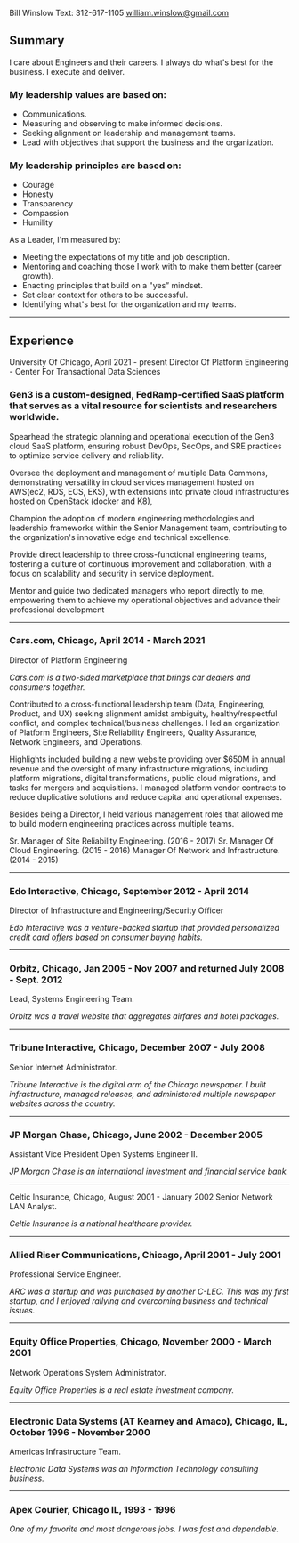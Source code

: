 ﻿Bill Winslow
Text: 312-617-1105
william.winslow@gmail.com

## Summary   
I care about Engineers and their careers. 
I always do what's best for the business.
I execute and deliver. 

### My leadership values are based on:  
* Communications.
* Measuring and observing to make informed decisions. 
* Seeking alignment on leadership and management teams.
* Lead with objectives that support the business and the organization.

### My leadership principles are based on:
* Courage
* Honesty
* Transparency
* Compassion
* Humility

As a Leader, I'm measured by:
* Meeting the expectations of my title and job description.
* Mentoring and coaching those I work with to make them better (career growth).
* Enacting principles that build on a "yes” mindset.
* Set clear context for others to be successful.
* Identifying what's best for the organization and my teams.
________________

## Experience

University Of Chicago, April 2021 - present
Director Of Platform Engineering - Center For Transactional Data Sciences

### Gen3 is a custom-designed, FedRamp-certified SaaS platform that serves as a vital resource for scientists and researchers worldwide. 

Spearhead the strategic planning and operational execution of the Gen3 cloud SaaS platform, ensuring robust DevOps, SecOps, and SRE practices to optimize service delivery and reliability.

Oversee the deployment and management of multiple Data Commons, demonstrating versatility in cloud services management hosted on AWS(ec2, RDS, ECS, EKS), with extensions into private cloud infrastructures hosted on OpenStack (docker and K8), 

Champion the adoption of modern engineering methodologies and leadership frameworks within the Senior Management team, contributing to the organization's innovative edge and technical excellence.

Provide direct leadership to three cross-functional engineering teams, fostering a culture of continuous improvement and collaboration, with a focus on scalability and security in service deployment.

Mentor and guide two dedicated managers who report directly to me, empowering them to achieve my operational objectives and advance their professional development

________________

### Cars.com, Chicago, April 2014 - March 2021
Director of Platform Engineering 

*Cars.com is a two-sided marketplace that brings car dealers and consumers together.* 

Contributed to a cross-functional leadership team (Data, Engineering, Product, and UX) seeking alignment amidst ambiguity, healthy/respectful conflict, and complex technical/business challenges. I led an organization of Platform Engineers, Site Reliability Engineers, Quality Assurance, Network Engineers, and Operations. 

Highlights included building a new website providing over $650M in annual revenue and the oversight of many infrastructure migrations, including platform migrations, digital transformations, public cloud migrations, and tasks for mergers and acquisitions. I managed platform vendor contracts to reduce duplicative solutions and reduce capital and operational expenses. 

Besides being a Director, I held various management roles that allowed me to build modern engineering practices across multiple teams.

Sr. Manager of Site Reliability Engineering. (2016 - 2017)
Sr. Manager Of Cloud Engineering. (2015 - 2016)
Manager Of Network and Infrastructure. (2014 - 2015)
________________

### Edo Interactive, Chicago, September 2012 - April 2014
Director of Infrastructure and Engineering/Security Officer

*Edo Interactive was a venture-backed startup that provided personalized credit card offers based on consumer buying habits.* 
________________

### Orbitz, Chicago, Jan 2005 - Nov 2007 and returned July 2008 - Sept. 2012
Lead, Systems Engineering Team.

*Orbitz was a travel website that aggregates airfares and hotel packages.*
________________

### Tribune Interactive, Chicago, December 2007 - July 2008
Senior Internet Administrator.

*Tribune Interactive is the digital arm of the Chicago newspaper. I built infrastructure, managed releases, and administered multiple newspaper websites across the country.* 
________________

### JP Morgan Chase, Chicago, June 2002 - December 2005         
Assistant Vice President Open Systems Engineer II.

*JP Morgan Chase is an international investment and financial service bank.*
________________

Celtic Insurance, Chicago, August 2001 - January 2002
Senior Network LAN Analyst.

*Celtic Insurance is a national healthcare provider.*
________________

### Allied Riser Communications, Chicago, April 2001 - July 2001
Professional Service Engineer.

*ARC was a startup and was purchased by another C-LEC. This was my first startup, and I enjoyed rallying and overcoming business and technical issues.* 
________________

### Equity Office Properties, Chicago, November 2000 - March 2001
Network Operations System Administrator.

*Equity Office Properties is a real estate investment company.* 
________________

### Electronic Data Systems (AT Kearney and Amaco), Chicago, IL, October 1996 - November 2000 
Americas Infrastructure Team. 

*Electronic Data Systems was an Information Technology consulting business.*
________________

### Apex Courier, Chicago IL, 1993 - 1996

*One of my favorite and most dangerous jobs. I was fast and dependable.*
